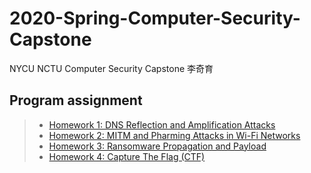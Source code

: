 # 2020-Spring-Computer-Security-Capstone
NYCU NCTU
Computer Security Capstone 李奇育

## Program assignment
>* [Homework 1: DNS Reflection and Amplification Attacks](/HW1)
>* [Homework 2: MITM and Pharming Attacks in Wi-Fi Networks](/HW2)
>* [Homework 3: Ransomware Propagation and Payload](/HW3)
>* [Homework 4: Capture The Flag (CTF)](/HW4)
